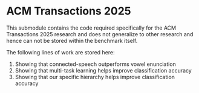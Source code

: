 # ACM Transactions 2025

This submodule contains the code required specifically for the ACM Transactions 2025 research and does not generalize to other research and hence can not be stored within the benchmark itself.

The following lines of work are stored here:

1. Showing that connected-speech outperforms vowel enunciation
2. Showing that multi-task learning helps improve classification accuracy
3. Showing that our specific hierarchy helps improve classification accuracy
